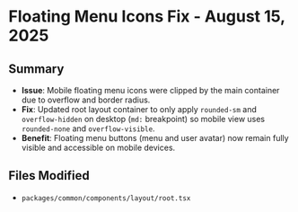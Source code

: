 # Floating Menu Icons Fix - August 15, 2025

## Summary

- **Issue**: Mobile floating menu icons were clipped by the main container due to overflow and border radius.
- **Fix**: Updated root layout container to only apply `rounded-sm` and `overflow-hidden` on desktop (`md:` breakpoint) so mobile view uses `rounded-none` and `overflow-visible`.
- **Benefit**: Floating menu buttons (menu and user avatar) now remain fully visible and accessible on mobile devices.

## Files Modified

- `packages/common/components/layout/root.tsx`
